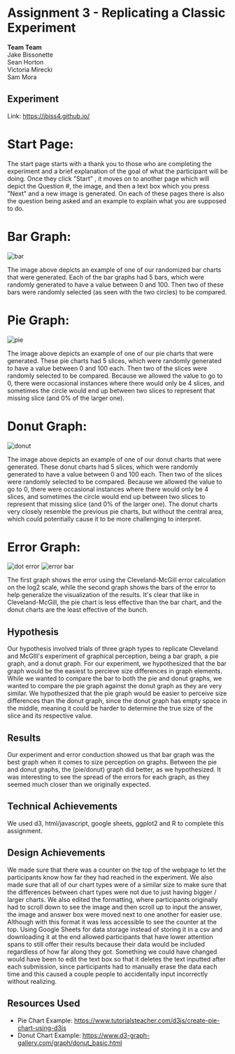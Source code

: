 Assignment 3 - Replicating a Classic Experiment  
===
**Team Team**<br/>
Jake Bissonette<br/>
Sean Horton<br/>
Victoria Mirecki<br/>
Sam Mora<br/>

## Experiment 
Link: https://jbiss4.github.io/

# Start Page: 
The start page starts with a thank you to those who are completing the experiment and a brief explanation of the goal of what the participant will be doing. Once they click "Start" , it moves on to another page which will depict the Question #, the image, and then a text box which you press "Next" and a new image is generated. On each of these pages there is also the question being asked and an example to explain what you are supposed to do. 

# Bar Graph:
![bar](https://i.imgur.com/1I5cdkT.png)

The image above depicts an example of one of our randomized bar charts that were generated. Each of the bar graphs had 5 bars, which were randomly generated to have a value between 0 and 100. Then two of these bars were randomly selected (as seen with the two circles) to be compared. 

# Pie Graph:
![pie](https://i.imgur.com/vXE9qZh.png)

The image above depicts an example of one of our pie charts that were generated. These pie charts had 5 slices, which were randomly generated to have a value between 0 and 100 each. Then two of the slices were randomly selected to be compared. Because we allowed the value to go to 0, there were occasional instances where there would only be 4 slices, and sometimes the circle would end up between two slices to represent that missing slice (and 0% of the larger one).

# Donut Graph:
![donut](https://i.imgur.com/xU1BS5r.png)

The image above depicts an example of one of our donut charts that were generated. These donut charts had 5 slices, which were randomly generated to have a value between 0 and 100 each. Then two of the slices were randomly selected to be compared. Because we allowed the value to go to 0, there were occasional instances where there would only be 4 slices, and sometimes the circle would end up between two slices to represent that missing slice (and 0% of the larger one). The donut charts very closely resemble the previous pie charts, but without the central area, which could potentially cause it to be more challenging to interpret. 

# Error Graph:
![dot error](https://github.com/jbiss4/jbiss4.github.io/blob/main/img/dot-error.PNG?raw=true)
![error bar](https://github.com/jbiss4/jbiss4.github.io/blob/main/img/error-bar.PNG?raw=true)

The first graph shows the error using the Cleveland-McGill error calculation on the log2 scale, while the second graph shows the bars of the error to help generalize the visualization of the results. It's clear that like in Cleveland-McGill, the pie chart is less effective than the bar chart, and the donut charts are the least effective of the bunch.

## Hypothesis
Our hypothesis involved trials of three graph types to replicate Cleveland and McGIll's experiment of graphical perception, being a bar graph, a pie graph, and a donut graph. For our experiment, we hypothesized that the bar graph would be the easiest to percieve size differences in graph elements. While we wanted to compare the bar to both the pie and donut graphs, we wanted to compare the pie graph against the donut graph as they are very similar. We hypothesized that the pie graph would be easier to perceive size differences than the donut graph, since the donut graph has empty space in the middle, meaning it could be harder to determine the true size of the slice and its respective value.

## Results
Our experiment and error conduction showed us that bar graph was the best graph when it comes to size perception on graphs. Between the pie and donut graphs, the (pie/donut) graph did better, as we hypothesized. It was interesting to see the spread of the errors for each graph, as they seemed much closer than we originally expected.

## Technical Achievements
We used d3, html/javascript, google sheets, ggplot2 and R to complete this assignment. 


## Design Achievements
We made sure that there was a counter on the top of the webpage to let the participants know how far they had reached in the experiment. We also made sure that all of our chart types were of a similar size to make sure that the differences between chart types were not due to just having bigger / larger charts. We also edited the formatting, where participants originally had to scroll down to see the image and then scroll up to input the answer, the image and answer box were moved next to one another for easier use. Although with this format it was less accessible to see the counter at the top. Using Google Sheets for data storage instead of storing it in a csv and downloading it at the end allowed participants that have lower attention spans to still offer their results because their data would be included regardless of how far along they got. Something we could have changed would have been to edit the text box so that it deletes the text inputted after each submission, since participants had to manually erase the data each time and this caused a couple people to accidentally input incorrectly without realizing. 

## Resources Used
- Pie Chart Example: https://www.tutorialsteacher.com/d3js/create-pie-chart-using-d3js 
- Donut Chart Example: https://www.d3-graph-gallery.com/graph/donut_basic.html
